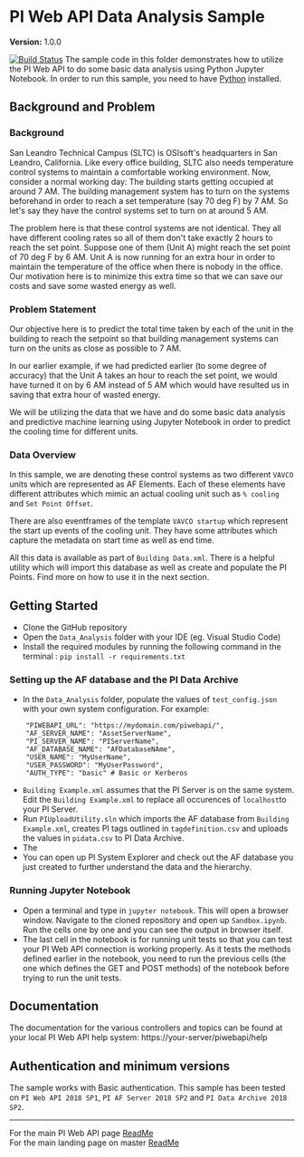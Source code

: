 
# PI Web API Data Analysis Sample

**Version:** 1.0.0 

[![Build Status](https://dev.azure.com/osieng/engineering/_apis/build/status/product-readiness/PI-System/PIWebAPI_Data_Analysis?branchName=master)](https://dev.azure.com/osieng/engineering/_build/latest?definitionId=1644&branchName=master)
The sample code in this folder demonstrates how to utilize the PI Web API to do some basic data analysis using Python Jupyter Notebook. In order to run this sample, you need to have [Python](https://www.python.org/downloads/release/python-373/) installed.

## Background and Problem
### Background
San Leandro Technical Campus (SLTC) is OSIsoft's headquarters in San Leandro, California. Like every office building, SLTC also needs temperature control systems to maintain a comfortable working environment. Now, consider a normal working day: The building starts getting occupied at around 7 AM. The building management system has to turn on the systems beforehand in order to reach a set temperature (say 70 deg F) by 7 AM. So let's say they have the control systems set to turn on at around 5 AM. 

The problem here is that these control systems are not identical. They all have different cooling rates so all of them don't take exactly 2 hours to reach the set point. Suppose one of them (Unit A) might reach the set point of 70 deg F by 6 AM. Unit A is now running for an extra hour in order to maintain the temperature of the office when there is nobody in the office. Our motivation here is to minimize this extra time so that we can save our costs and save some wasted energy as well.

### Problem Statement
Our objective here is to predict the total time taken by each of the unit in the building to reach the setpoint so that building management systems can turn on the units as close as possible to 7 AM.

In our earlier example, if we had predicted earlier (to some degree of accuracy) that the Unit A takes an hour to reach the set point, we would have turned it on by 6 AM instead of 5 AM which would have resulted us in saving that extra hour of wasted energy.

We will be utilizing the data that we have and do some basic data analysis and predictive machine learning using Jupyter Notebook in order to predict the cooling time for different units.

### Data Overview
In this sample, we are denoting these control systems as two different `VAVCO` units which are represented as AF Elements. Each of these elements have different attributes which mimic an actual cooling unit such as `% cooling` and `Set Point Offset`.

There are also eventframes of the template `VAVCO startup` which represent the start up events of the cooling unit. They have some attributes which capture the metadata on start time as well as end time. 

All this data is available as part of `Building Data.xml`. There is a helpful utility which will import this database as well as create and populate the PI Points. Find more on how to use it in the next section.

## Getting Started
- Clone the GitHub repository
- Open the `Data_Analysis` folder with your IDE (eg. Visual Studio Code)
- Install the required modules by running the following command in the terminal : `pip install -r requirements.txt`

### Setting up the AF database and the PI Data Archive
- In the `Data_Analysis` folder, populate the values of `test_config.json` with your own system configuration. 
For example:
```
	"PIWEBAPI_URL": "https://mydomain.com/piwebapi/",
	"AF_SERVER_NAME": "AssetServerName",
	"PI_SERVER_NAME": "PIServerName",
	"AF_DATABASE_NAME": "AFDatabaseNAme",
	"USER_NAME": "MyUserName",
	"USER_PASSWORD": "MyUserPassword",
	"AUTH_TYPE": "basic" # Basic or Kerberos 
```
- `Building Example.xml` assumes that the PI Server is on the same system. Edit the `Building Example.xml` to replace all occurences of `localhost`to your PI Server.
- Run `PIUploadUtility.sln` which imports the AF database from `Building Example.xml`, creates PI tags outlined in `tagdefinition.csv` and uploads the values in `pidata.csv` to PI Data Archive.
- The 
- You can open up PI System Explorer and check out the AF database you just created to further understand the data and the hierarchy.

### Running Jupyter Notebook
- Open a terminal and type in `jupyter notebook`. This will open a browser window. Navigate to the cloned repository and open up `Sandbox.ipynb`. Run the cells one by one and you can see the output in browser itself.
- The last cell in the notebook is for running unit tests so that you can test your PI Web API connection is working properly. As it tests the methods defined earlier in the notebook, you need to run the previous cells (the one which defines the GET and POST methods) of the notebook before trying to run the unit tests.

##  Documentation
The documentation for the various controllers and topics can be found at your local PI Web API help system: https://your-server/piwebapi/help

##  Authentication and minimum versions
The sample works with Basic authentication. 
This sample has been tested on `PI Web API 2018 SP1`, `PI AF Server 2018 SP2` and `PI Data Archive 2018 SP2`.

---

For the main PI Web API page [ReadMe](../)  
For the main landing page on master [ReadMe](https://github.com/osisoft/OSI-Samples)